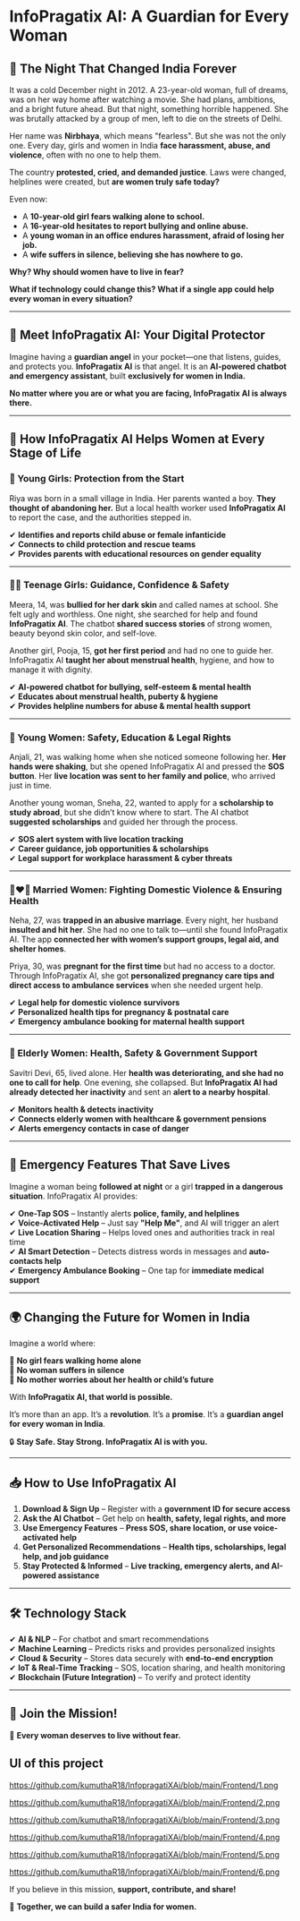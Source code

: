 # InfoPragatix AI: A Guardian for Every Woman  

## 🔴 The Night That Changed India Forever  

It was a cold December night in 2012. A 23-year-old woman, full of dreams, was on her way home after watching a movie. She had plans, ambitions, and a bright future ahead. But that night, something horrible happened. She was brutally attacked by a group of men, left to die on the streets of Delhi.  

Her name was **Nirbhaya**, which means "fearless". But she was not the only one. Every day, girls and women in India **face harassment, abuse, and violence**, often with no one to help them.  

The country **protested, cried, and demanded justice**. Laws were changed, helplines were created, but **are women truly safe today?**  

Even now:  
- A **10-year-old girl fears walking alone to school.**  
- A **16-year-old hesitates to report bullying and online abuse.**  
- A **young woman in an office endures harassment, afraid of losing her job.**  
- A **wife suffers in silence, believing she has nowhere to go.**
  
**Why? Why should women have to live in fear?**

**What if technology could change this? What if a single app could help every woman in every situation?**  

---

## 🤖 Meet InfoPragatix AI: Your Digital Protector  

Imagine having a **guardian angel** in your pocket—one that listens, guides, and protects you. **InfoPragatix AI** is that angel. It is an **AI-powered chatbot and emergency assistant**, built **exclusively for women in India.**  

**No matter where you are or what you are facing, InfoPragatix AI is always there.**  

---

## 📌 How InfoPragatix AI Helps Women at Every Stage of Life  

### 👶 Young Girls: Protection from the Start  
Riya was born in a small village in India. Her parents wanted a boy. **They thought of abandoning her.** But a local health worker used **InfoPragatix AI** to report the case, and the authorities stepped in.  

✔ **Identifies and reports child abuse or female infanticide**  
✔ **Connects to child protection and rescue teams**  
✔ **Provides parents with educational resources on gender equality**  

---

### 👩‍🎓 Teenage Girls: Guidance, Confidence & Safety  
Meera, 14, was **bullied for her dark skin** and called names at school. She felt ugly and worthless. One night, she searched for help and found **InfoPragatix AI**. The chatbot **shared success stories** of strong women, beauty beyond skin color, and self-love.  

Another girl, Pooja, 15, **got her first period** and had no one to guide her. InfoPragatix AI **taught her about menstrual health**, hygiene, and how to manage it with dignity.  

✔ **AI-powered chatbot for bullying, self-esteem & mental health**  
✔ **Educates about menstrual health, puberty & hygiene**  
✔ **Provides helpline numbers for abuse & mental health support**  

---

### 👩 Young Women: Safety, Education & Legal Rights  
Anjali, 21, was walking home when she noticed someone following her. **Her hands were shaking**, but she opened InfoPragatix AI and pressed the **SOS button**. Her **live location was sent to her family and police**, who arrived just in time.  

Another young woman, Sneha, 22, wanted to apply for a **scholarship to study abroad**, but she didn’t know where to start. The AI chatbot **suggested scholarships** and guided her through the process.  

✔ **SOS alert system with live location tracking**  
✔ **Career guidance, job opportunities & scholarships**  
✔ **Legal support for workplace harassment & cyber threats**  

---

### 👩‍❤️‍👨 Married Women: Fighting Domestic Violence & Ensuring Health  
Neha, 27, was **trapped in an abusive marriage**. Every night, her husband **insulted and hit her**. She had no one to talk to—until she found InfoPragatix AI. The app **connected her with women’s support groups, legal aid, and shelter homes**.  

Priya, 30, was **pregnant for the first time** but had no access to a doctor. Through InfoPragatix AI, she got **personalized pregnancy care tips and direct access to ambulance services** when she needed urgent help.  

✔ **Legal help for domestic violence survivors**  
✔ **Personalized health tips for pregnancy & postnatal care**  
✔ **Emergency ambulance booking for maternal health support**  

---

### 👵 Elderly Women: Health, Safety & Government Support  
Savitri Devi, 65, lived alone. Her **health was deteriorating, and she had no one to call for help**. One evening, she collapsed. But **InfoPragatix AI had already detected her inactivity** and sent an **alert to a nearby hospital**.  

✔ **Monitors health & detects inactivity**  
✔ **Connects elderly women with healthcare & government pensions**  
✔ **Alerts emergency contacts in case of danger**  

---

## 🚨 Emergency Features That Save Lives  
Imagine a woman being **followed at night** or a girl **trapped in a dangerous situation**. InfoPragatix AI provides:  

✔ **One-Tap SOS** – Instantly alerts **police, family, and helplines**  
✔ **Voice-Activated Help** – Just say **"Help Me"**, and AI will trigger an alert  
✔ **Live Location Sharing** – Helps loved ones and authorities track in real time  
✔ **AI Smart Detection** – Detects distress words in messages and **auto-contacts help**  
✔ **Emergency Ambulance Booking** – One tap for **immediate medical support**  

---

## 🌍 Changing the Future for Women in India  
Imagine a world where:  

🚫 **No girl fears walking home alone**  
🚫 **No woman suffers in silence**  
🚫 **No mother worries about her health or child’s future**  

With **InfoPragatix AI, that world is possible.**  

It’s more than an app. It’s a **revolution**. It’s a **promise**. It’s a **guardian angel for every woman in India**.  

🔒 **Stay Safe. Stay Strong. InfoPragatix AI is with you.**  

---

## 📥 How to Use InfoPragatix AI  

1. **Download & Sign Up** – Register with a **government ID for secure access**  
2. **Ask the AI Chatbot** – Get help on **health, safety, legal rights, and more**  
3. **Use Emergency Features** – **Press SOS, share location, or use voice-activated help**  
4. **Get Personalized Recommendations** – **Health tips, scholarships, legal help, and job guidance**  
5. **Stay Protected & Informed** – **Live tracking, emergency alerts, and AI-powered assistance**  

---

## 🛠 Technology Stack  

✔ **AI & NLP** – For chatbot and smart recommendations  
✔ **Machine Learning** – Predicts risks and provides personalized insights  
✔ **Cloud & Security** – Stores data securely with **end-to-end encryption**  
✔ **IoT & Real-Time Tracking** – SOS, location sharing, and health monitoring  
✔ **Blockchain (Future Integration)** – To verify and protect identity  

---

## 🎯 Join the Mission!  

💜 **Every woman deserves to live without fear.**  

## UI of this project
https://github.com/kumuthaR18/InfopragatiXAi/blob/main/Frontend/1.png

https://github.com/kumuthaR18/InfopragatiXAi/blob/main/Frontend/2.png

https://github.com/kumuthaR18/InfopragatiXAi/blob/main/Frontend/3.png

https://github.com/kumuthaR18/InfopragatiXAi/blob/main/Frontend/4.png

https://github.com/kumuthaR18/InfopragatiXAi/blob/main/Frontend/5.png

https://github.com/kumuthaR18/InfopragatiXAi/blob/main/Frontend/6.png

If you believe in this mission, **support, contribute, and share!**  

🚀 **Together, we can build a safer India for women.**  

